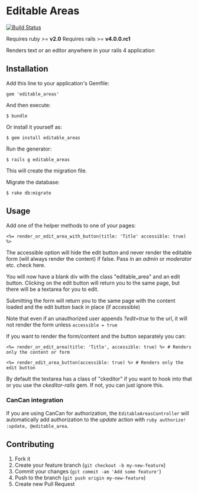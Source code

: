 # Editable Areas

[![Build Status](https://travis-ci.org/kainage/editable_areas.png)](https://travis-ci.org/kainage/editable_areas)

Requires ruby >= **v2.0** 
Requires rails >= **v4.0.0.rc1**

Renders text or an editor anywhere in your rails 4 application

## Installation

Add this line to your application's Gemfile:

    gem 'editable_areas'

And then execute:

    $ bundle

Or install it yourself as:

    $ gem install editable_areas

Run the generator:

    $ rails g editable_areas

This will create the migration file.

Migrate the database:

    $ rake db:migrate

## Usage

Add one of the helper methods to one of your pages:

```
<%= render_or_edit_area_with_button(title: 'Title' accessible: true) %>
```
The accessible option will hide the edit button and never render the editable form
(will always render the content) if false. Pass in an _admin_ or _moderator_ etc.
check here.

You will now have a blank div with the class "editable_area" and an edit button.
Clicking on the edit button will return you to the same page, but there will be a
textarea for you to edit.

Submitting the form will return you to the same page with the content loaded and
the edit button back in place (if accessible)

Note that even if an unauthorized user appends _?edit=true_ to the url, it will
not render the form unless ```accessible = true```

If you want to render the form/content and the button separately you can:

```
<%= render_or_edit_area(title: 'Title', accessible: true) %> # Renders only the content or form

<%= render_edit_area_button(accessible: true) %> # Renders only the edit button
```

By default the textarea has a class of "ckeditor" if you want to hook into that
or you use the _ckeditor-rails_ gem. If not, you can just ignore this.

### CanCan integration

If you are using CanCan for authorization, the ```EditableAreasController``` will
automatically add authorization to the _update_ action with ```ruby authorize! :update, @editable_area```.

## Contributing

1. Fork it
2. Create your feature branch (`git checkout -b my-new-feature`)
3. Commit your changes (`git commit -am 'Add some feature'`)
4. Push to the branch (`git push origin my-new-feature`)
5. Create new Pull Request

